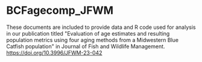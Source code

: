 # BCFagecomp_JFWM
These documents are included to provide data and R code used for analysis in our publication titled "Evaluation of age estimates and resulting population metrics using four aging methods from a Midwestern Blue Catfish population" in Journal of Fish and Wildlife Management.
https://doi.org/10.3996/JFWM-23-042
